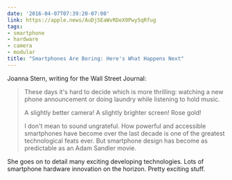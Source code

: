 ```yaml
---
date: '2016-04-07T07:39:20-07:00'
link: https://apple.news/AuDjSEaWvRDeX9Pwy5qRfug
tags:
- smartphone
- hardware
- camera
- modular
title: "Smartphones Are Boring: Here's What Happens Next"
---
```


Joanna Stern, writing for the Wall Street Journal:

>These days it's hard to decide which is more thrilling: watching a new phone announcement or doing laundry while listening to hold music.
>
>A slightly better camera! A slightly brighter screen! Rose gold!
>
>I don't mean to sound ungrateful. How powerful and accessible smartphones have become over the last decade is one of the greatest technological feats ever. But smartphone design has become as predictable as an Adam Sandler movie.

She goes on to detail many exciting developing technologies. Lots of smartphone hardware innovation on the horizon. Pretty exciting stuff.
